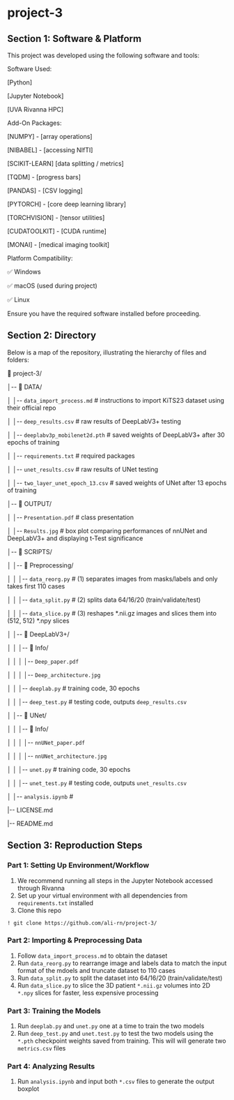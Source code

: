 # project-3

## Section 1: Software & Platform
This project was developed using the following software and tools:

Software Used:

[Python]

[Jupyter Notebook]

[UVA Rivanna HPC]


Add-On Packages:

[NUMPY] - [array operations]

[NIBABEL] - [accessing NIfTI]

[SCIKIT-LEARN] [data splitting / metrics]

[TQDM] - [progress bars]

[PANDAS] - [CSV logging]

[PYTORCH] - [core deep learning library]

[TORCHVISION] - [tensor utilities]

[CUDATOOLKIT] - [CUDA runtime]

[MONAI] - [medical imaging toolkit]


Platform Compatibility:

✅ Windows

✅ macOS (used during project)

✅ Linux

Ensure you have the required software installed before proceeding.

## Section 2: Directory
Below is a map of the repository, illustrating the hierarchy of files and folders:

📂 project-3/ 

│-- 📂 DATA/ 

│  │-- ```data_import_process.md``` # instructions to import KiTS23 dataset using their official repo

│  │-- ```deep_results.csv``` # raw results of DeepLabV3+ testing

│  │-- ```deeplabv3p_mobilenet2d.pth``` # saved weights of DeepLabV3+ after 30 epochs of training

│  │-- ```requirements.txt``` # required packages

│  │-- ```unet_results.csv``` # raw results of UNet testing

│  │-- ```two_layer_unet_epoch_13.csv``` # saved weights of UNet after 13 epochs of training

│-- 📂 OUTPUT/

│  │-- ```Presentation.pdf``` # class presentation

│  │-- ```Results.jpg``` # box plot comparing performances of nnUNet and DeepLabV3+ and displaying t-Test significance

│-- 📂 SCRIPTS/

│  │-- 📂 Preprocessing/

│  │  │-- ```data_reorg.py``` # (1) separates images from masks/labels and only takes first 110 cases

│  │  │-- ```data_split.py``` # (2) splits data 64/16/20 (train/validate/test)

│  │  │-- ```data_slice.py``` # (3) reshapes *.nii.gz images and slices them into (512, 512) *.npy slices

│  │-- 📂 DeepLabV3+/

│  │  │-- 📂 Info/

│  │  │  │-- ```Deep_paper.pdf```

│  │  │  │-- ```Deep_architecture.jpg```

│  │  │-- ```deeplab.py``` # training code, 30 epochs

│  │  │-- ```deep_test.py``` # testing code, outputs ```deep_results.csv```

│  │-- 📂 UNet/

│  │  │-- 📂 Info/

│  │  │  │-- ```nnUNet_paper.pdf```

│  │  │  │-- ```nnUNet_architecture.jpg```

│  │  │-- ```unet.py``` # training code, 30 epochs

│  │  │-- ```unet_test.py``` # testing code, outputs ```unet_results.csv```

│  │-- ```analysis.ipynb``` #

|-- LICENSE.md

|-- README.md

## Section 3: Reproduction Steps

### Part 1: Setting Up Environment/Workflow

1. We recommend running all steps in the Jupyter Notebook accessed through Rivanna
2. Set up your virtual environment with all dependencies from ```requirements.txt``` installed
3. Clone this repo

```
! git clone https://github.com/ali-rn/project-3/
```

### Part 2: Importing & Preprocessing Data

1. Follow ```data_import_process.md``` to obtain the dataset
2. Run ```data_reorg.py``` to rearrange image and labels data to match the input format of the mdoels and truncate dataset to 110 cases
3. Run ```data_split.py``` to split the dataset into 64/16/20 (train/validate/test)
4. Run ```data_slice.py``` to slice the 3D patient ```*.nii.gz``` volumes into 2D ```*.npy``` slices for faster, less expensive processing

### Part 3: Training the Models

1. Run ```deeplab.py``` and ```unet.py``` one at a time to train the two models
2. Run ```deep_test.py``` and ```unet.test.py``` to test the two models using the ```*.pth``` checkpoint weights saved from training. This will will generate two ```metrics.csv``` files

### Part 4: Analyzing Results

1. Run ```analysis.ipynb``` and input both ```*.csv``` files to generate the output boxplot
